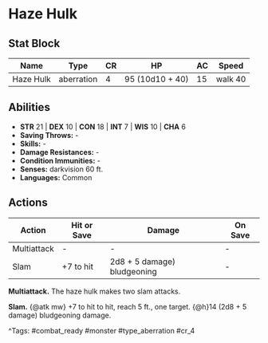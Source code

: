 # Haze Hulk

## Stat Block

| Name | Type | CR | HP | AC | Speed |
|------|------|----|----|----|-------|
| Haze Hulk | aberration | 4 | 95 (10d10 + 40) | 15 | walk 40 |

## Abilities

- **STR** 21 | **DEX** 10 | **CON** 18 | **INT** 7 | **WIS** 10 | **CHA** 6
- **Saving Throws:** -  
- **Skills:** -  
- **Damage Resistances:** -  
- **Condition Immunities:** -  
- **Senses:** darkvision 60 ft.  
- **Languages:** Common


## Actions

| Action | Hit or Save | Damage | On Save |
|--------|--------------|--------|----------|
| Multiattack | - | - | - |
| Slam | +7 to hit | 2d8 + 5 damage) bludgeoning | - |

**Multiattack.** The haze hulk makes two slam attacks.

**Slam.** {@atk mw} +7 to hit to hit, reach 5 ft., one target. {@h}14 (2d8 + 5 damage) bludgeoning damage.


^Tags: #combat_ready #monster #type_aberration #cr_4